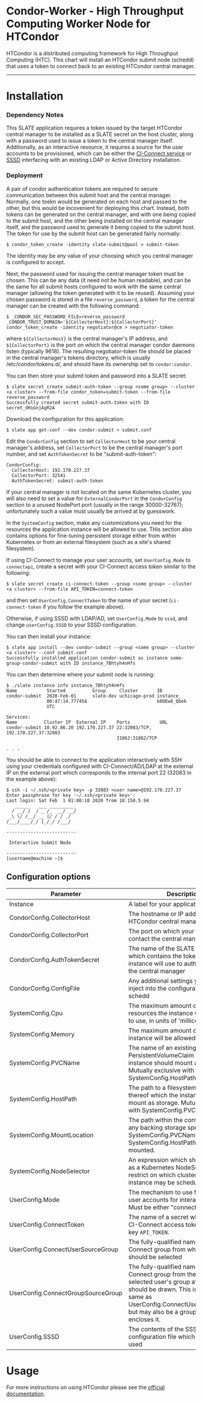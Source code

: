 # Condor-Worker - High Throughput Computing Worker Node for HTCondor

HTCondor is a distributed computing framework for High Throughput Computing (HTC). This chart will install an HTCondor submit node (schedd) that uses a token to connect back to an existing HTCondor central manager.

---
# Installation

### Dependency Notes
This SLATE application requires a token issued by the target HTCondor central manager to be installed as a SLATE secret on the host cluster, along with a password used to issue a token to the central manager itself. Additionally, as an interactive resource, it requires a source for the user accounts to be provisioned, which can be either the [CI-Connect service](https://ci-connect.net) or [SSSD](https://pagure.io/SSSD/sssd) interfacing with an existing LDAP or Active Directory installation. 

### Deployment
A pair of condor authentication tokens are required to secure communication between this submit host and the central manager. Normally, one toekn would be generated on each host and passed to the other, but this would be incovenient for deploying this chart. Instead, both tokens can be generated on the central manager, and with one being copied to the submit host, and the other being installed on the central manager itself, and the password used to generate it being copied to the submit host. The token for use by the submit host can be generated fairly normally:

	$ condor_token_create -identity slate-submit@pool > submit-token

The identity may be any value of your choosing which you central manager is configured to accept. 

Next, the password used for issuing the central manager token must be chosen. This can be any data (it need not be human readable), and can be the same for all submit hosts configured to work with the same central manager (allowing the token generated with it to be reused). Assuming your chosen password is stored in a file `reverse_password`, a token for the central manager can be created with the following command:

	$ _CONDOR_SEC_PASSWORD_FILE=reverse_password _CONDOR_TRUST_DOMAIN='${CollectorHost}:${CollectorPort}' condor_token_create -identity negotiator@cm > negotiator-token

where `${CollectorHost}` is the central manager's IP address, and `${CollectorPort}` is the port on which the central manager condor daemons listen (typically 9618). The resulting negotiator-token file should be placed in the central manager's tokens directory, which is usually /etc/condor/tokens.d/, and should have its ownership set to `condor:condor`. 

You can then store your submit token and password into a SLATE secret:

	$ slate secret create submit-auth-token --group <some group> --cluster <a cluster> --from-file condor_token=submit-token --from-file reverse_password
	Successfully created secret submit-auth-token with ID secret_dHiGnjAgR2A

Download the configuration for this application:

	$ slate app get-conf --dev condor-submit > submit.conf

Edit the `CondorConfig` section to set `CollectorHost` to be your central manager's address, set `CollectorPort` to be the central manager's port number, and set `AuthTokenSecret` to be "submit-auth-token":

	CondorConfig:
	  CollectorHost: 192.170.227.37
	  CollectorPort: 32541
	  AuthTokenSecret: submit-auth-token

If your central manager is not located on the same Kubernetes cluster, you will also need to set a value for `ExternalCondorPort` in the `CondorConfig` section to a unused NodePort port (usually in the range 30000-32767); unfortunately such a value must usually be arrived at by guesswork. 

In the `SystemConfig` section, make any customizations you need for the resources the application instance will be allowed to use. THis section also contains options for fine-tuning persistent storage either from within Kubernetes or from an external filesystem (such as a site's shared filesystem). 

If using CI-Connect to manage your user accounts, set `UserConfig.Mode` to `connectapi`, create a secret with your CI-Connect access token similar to the following:

	$ slate secret create ci-connect-token --group <some group> --cluster <a cluster> --from-file API_TOKEN=connect-token

and then set `UserConfig.ConnectToken` to the name of your secret (`ci-connect-token` if you follow the example above). 

Otherwise, if using SSSD with LDAP/AD, set `UserConfig.Mode` to `sssd`, and change `userConfig.SSSD` to your SSSD configuration. 

You can then install your instance:

	$ slate app install --dev condor-submit --group <some group> --cluster <a cluster> --conf submit.conf
	Successfully installed application condor-submit as instance some-group-condor-submit with ID instance_7Bhtyh4nHfs

You can then determine where your submit node is running:

	$ ./slate instance info instance_7Bhtyh4nHfs
	Name           Started          Group     Cluster       ID
	condor-submit  2020-Feb-01      slate-dev uchicago-prod instance_  
	               00:47:14.777454                          k0OEw6_Qbek
	               UTC                                      
	
	Services: 
	Name          Cluster IP  External IP    Ports           URL
	condor-submit 10.92.86.20 192.170.227.37 22:32083/TCP,   192.170.227.37:32083
	                                         31862:31862/TCP
	
	. . . 

You should be able to connect to the application interactively with SSH using your credentials configured with CI-Connect/AD/LDAP at the external IP on the external port which corresponds to the internal port 22 (32083 in the example above):

	$ ssh -i ~/.ssh/<private key> -p 32083 <user name>@192.170.227.37
	Enter passphrase for key '~/.ssh/<private key>': 
	Last login: Sat Feb  1 01:00:18 2020 from 10.150.5.94
	   ______   ___ __________
	  / __/ /  / _ /_  __/ __/
	 _\ \/ /__/ __ |/ / / _/  
	/___/____/_/ |_/_/ /___/ 
	
	--------------------------
	
	 Interactive Submit Node
	
	--------------------------
	[username@machine ~]$ 

## Configuration options
| Parameter | Description | Default |
| --------  | ----------  | ------- |
| Instance | A label for your application instance | "" |
| CondorConfig.CollectorHost | The hostname or IP address of your HTCondor central manager | null |
| CondorConfig.CollectorPort | The port on which your schedd should contact the central manager daemons | 9618 |
| CondorConfig.AuthTokenSecret | The name of the SLATE secret from which contains the token your instance will use to authenticate with the central manager | null |
| CondorConfig.ConfigFile | Any additional settings you need to inject into the configuration of your schedd | null |
| SystemConfig.Cpu | The maximum amount of CPU resources the instance will be allowed to use, in units of 'millicores' | 4000m |
| SystemConfig.Memory | The maximum amount of RAM the instance will be allowed to use | 8Gi |
| SystemConfig.PVCName | The name of an existing PersistentVolumeClaim which the instance should mount as storage. Mutually exclusive with SystemConfig.HostPath | null |
| SystemConfig.HostPath | The path to a filesystem or portion thereof which the instance should mount as storage. Mutually exclusive with SystemConfig.PVCName | null |
| SystemConfig.MountLocation | The path within the contain at which any backing storage specified with SystemConfig.PVCName or SystemConfig.HostPath should be mounted. | "/data" |
| SystemConfig.NodeSelector | An expression which should be used as a Kubernetes NodeSelector to restrict on which cluster nodes this instance may be scheduled. | null |
| UserConfig.Mode | The mechanism to use for provisioning user accounts for interactive login. Must be either "connectapi" or "sssd".| "connectapi" |
| UserConfig.ConnectToken | The name of a secret which contains a CI-Connect access token, under the key `API_TOKEN`.| "connect-token-secret" |
| UserConfig.ConnectUserSourceGroup | The fully-qualified name of the CI-Connect group from which users should be selected | null |
| UserConfig.ConnectGroupSourceGroup | The fully-qualified name of the CI-Connect group from the previously-selected user's group affiliations should be drawn. This is typically the same as UserConfig.ConnectUserSourceGroup, but may also be a group which encloses it. | null |
| UserConfig.SSSD | The contents of the SSSD configuration file which should be used |  |

# Usage
For more instructions on using HTCondor please see the [official documentation](https://research.cs.wisc.edu/htcondor/manual/).